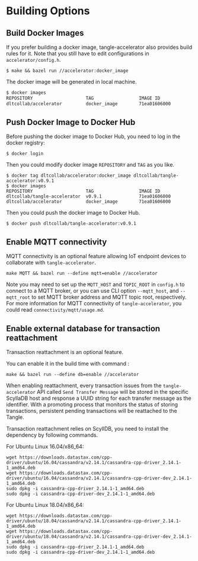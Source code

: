 # Building Options

## Build Docker Images

If you prefer building a docker image, tangle-accelerator also provides build rules for it. Note that you still have to edit configurations in `accelerator/config.h`.

```
$ make && bazel run //accelerator:docker_image
```

The docker image will be generated in local machine.

```bash
$ docker images
REPOSITORY                    TAG                 IMAGE ID
dltcollab/accelerator         docker_image        71ea01606000
```

## Push Docker Image to Docker Hub

Before pushing the docker image to Docker Hub, you need to log in the docker registry:

```
$ docker login
```

Then you could modify docker image `REPOSITORY` and `TAG` as you like.

```
$ docker tag dltcollab/accelerator:docker_image dltcollab/tangle-accelerator:v0.9.1
$ docker images
REPOSITORY                    TAG                 IMAGE ID
dltcollab/tangle-accelerator  v0.9.1              71ea01606000
dltcollab/accelerator         docker_image        71ea01606000
```

Then you could push the docker image to Docker Hub.

```
$ docker push dltcollab/tangle-accelerator:v0.9.1
```

## Enable MQTT connectivity
MQTT connectivity is an optional feature allowing IoT endpoint devices to collaborate with `tangle-accelerator`.

```
make MQTT && bazel run --define mqtt=enable //accelerator
```

Note you may need to set up the `MQTT_HOST` and `TOPIC_ROOT` in `config.h` to connect to a MQTT broker, or you can use CLI option `--mqtt_host`, and  `--mqtt_root` to set MQTT broker address and MQTT topic root, respectively.
For more information for MQTT connectivity of `tangle-accelerator`, you could read `connectivity/mqtt/usage.md`.

## Enable external database for transaction reattachment
Transaction reattachment is an optional feature.

You can enable it in the build time with command :

```
make && bazel run --define db=enable //accelerator
```

When enabling reattachment, every transaction issues from the `tangle-accelerator` API called `Send Transfer Message` will be stored in the specific ScyllaDB host and response a UUID string for each transfer message as the identifier. With a promoting process that monitors the status of storing transactions, persistent pending transactions will be reattached to the Tangle.

Transaction reattachment relies on ScyllDB, you need to install the dependency by following commands.

For Ubuntu Linux 16.04/x86_64:

```
wget https://downloads.datastax.com/cpp-driver/ubuntu/16.04/cassandra/v2.14.1/cassandra-cpp-driver_2.14.1-1_amd64.deb
wget https://downloads.datastax.com/cpp-driver/ubuntu/16.04/cassandra/v2.14.1/cassandra-cpp-driver-dev_2.14.1-1_amd64.deb
sudo dpkg -i cassandra-cpp-driver_2.14.1-1_amd64.deb
sudo dpkg -i cassandra-cpp-driver-dev_2.14.1-1_amd64.deb
```

For Ubuntu Linux 18.04/x86_64:

```
wget https://downloads.datastax.com/cpp-driver/ubuntu/18.04/cassandra/v2.14.1/cassandra-cpp-driver_2.14.1-1_amd64.deb
wget https://downloads.datastax.com/cpp-driver/ubuntu/18.04/cassandra/v2.14.1/cassandra-cpp-driver-dev_2.14.1-1_amd64.deb
sudo dpkg -i cassandra-cpp-driver_2.14.1-1_amd64.deb
sudo dpkg -i cassandra-cpp-driver-dev_2.14.1-1_amd64.deb
```